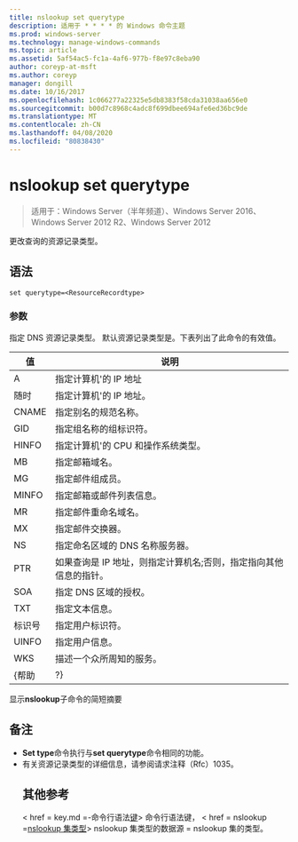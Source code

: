 ```yaml
---
title: nslookup set querytype
description: 适用于 * * * * 的 Windows 命令主题
ms.prod: windows-server
ms.technology: manage-windows-commands
ms.topic: article
ms.assetid: 5af54ac5-fc1a-4af6-977b-f8e97c8eba90
author: coreyp-at-msft
ms.author: coreyp
manager: dongill
ms.date: 10/16/2017
ms.openlocfilehash: 1c066277a22325e5db8383f58cda31038aa656e0
ms.sourcegitcommit: b00d7c8968c4adc8f699dbee694afe6ed36bc9de
ms.translationtype: MT
ms.contentlocale: zh-CN
ms.lasthandoff: 04/08/2020
ms.locfileid: "80838430"
---
```

# <a name="nslookup-set-querytype"></a>nslookup set querytype

>适用于：Windows Server（半年频道）、Windows Server 2016、Windows Server 2012 R2、Windows Server 2012

更改查询的资源记录类型。
## <a name="syntax"></a>语法
```
set querytype=<ResourceRecordtype>
```
### <a name="parameters"></a>参数
<ResourceRecordtype> 指定 DNS 资源记录类型。 默认资源记录类型是。下表列出了此命令的有效值。

| 值 |                                                   说明                                                   |
|-------|-----------------------------------------------------------------------------------------------------------------|
|   A   |                                      指定计算机&#39;的 IP 地址                                      |
|  随时  |                                     指定计算机&#39;的 IP 地址。                                      |
| CNAME |                                    指定别名的规范名称。                                     |
|  GID  |                                  指定组名称的组标识符。                                  |
| HINFO |                          指定计算机&#39;的 CPU 和操作系统类型。                           |
|  MB   |                                        指定邮箱域名。                                         |
|  MG   |                                         指定邮件组成员。                                          |
| MINFO |                                   指定邮箱或邮件列表信息。                                   |
|  MR   |                                     指定邮件重命名域名。                                      |
|  MX   |                                          指定邮件交换器。                                          |
|  NS   |                                 指定命名区域的 DNS 名称服务器。                                 |
|  PTR  | 如果查询是 IP 地址，则指定计算机名;否则，指定指向其他信息的指针。 |
|  SOA  |                                指定 DNS 区域的授权。                                 |
|  TXT  |                                         指定文本信息。                                         |
|  标识号  |                                         指定用户标识符。                                          |
| UINFO |                                         指定用户信息。                                         |
|  WKS  |                                         描述一个众所周知的服务。                                         |
| {帮助 |                                                       ?}                                                        |

显示<strong>nslookup</strong>子命令的简短摘要
## <a name="remarks"></a>备注
- <strong>Set type</strong>命令执行与<strong>set querytype</strong>命令相同的功能。
- 有关资源记录类型的详细信息，请参阅请求注释（Rfc）1035。
  ## <a name="additional-references"></a>其他参考
  < href = key.md =-命令行语法[键](command-line-syntax-key.md)> 命令行语法键，</a> < href = nslookup =[nslookup 集类型](nslookup-set-type.md)> nslookup 集类型的数据源 = nslookup 集的类型</a>。
